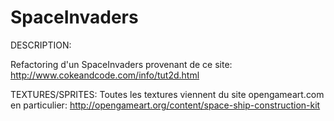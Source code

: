SpaceInvaders
=============

DESCRIPTION:

Refactoring d'un SpaceInvaders provenant de ce site: http://www.cokeandcode.com/info/tut2d.html

TEXTURES/SPRITES:
Toutes les textures viennent du site opengameart.com en particulier:
http://opengameart.org/content/space-ship-construction-kit
